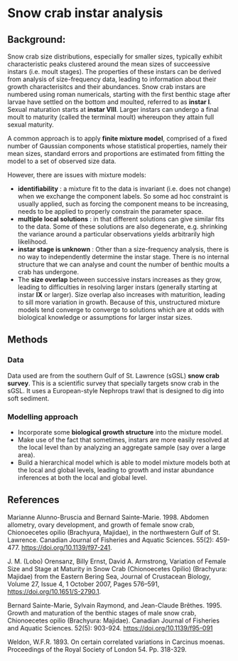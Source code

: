 # Snow crab instar analysis

## Background:

Snow crab size distributions, especially for smaller sizes, typically exhibit characteristic peaks clustered around the mean sizes of succeessive instars (i.e. moult stages). The properties of
these instars can be derived from analysis of size-frequency data, leading to information about their growth characterisitcs and their abundances. Snow crab instars are numbered using roman
numericals, starting with the first benthic stage after larvae have settled on the bottom and moulted, referred to as **instar I**. Sexual maturation starts at **instar VIII**. Larger instars can 
undergo a final moult to maturity (called the terminal moult) whereupon they attain full sexual maturity.

A common approach is to apply **finite mixture model**, comprised of a fixed number of Gaussian components whose statistical properties, namely their mean sizes, standard errors and proportions 
are estimated from fitting the model to a set of observed size data.

However, there are issues with mixture models:
 - **identifiability** : a mixture fit to the data is invariant (i.e. does not change) when we exchange the component labels. So some ad hoc constraint is usually applied, such as
   forcing the component means to be increasing, needs to be applied to properly constrain the parameter space.
 - **multiple local solutions** : in that different solutions can give similar fits to the data. Some of these solutions are also degenerate, e.g. shrinking the variance around a particular
   observations yields arbitrarily high likelihood. 
 - **instar stage is unknown** : Other than a size-frequency analysis, there is no way to independently determine the instar stage. There is no internal structure that we can analyse and count 
   the number of benthic moults a crab has undergone. 
 - The **size overlap** between successive instars increases as they grow, leading to difficulties in resolving larger instars (generally starting at instar **IX** or larger).
   Size overlap also increases with maturition, leading to sill more variation in growth. Because of this, unstructured mixture models tend converge to converge to solutions which are
   at odds with biological knowledge or assumptions for larger instar sizes. 

## Methods 

### Data 
Data used are from the southern Gulf of St. Lawrence (sGSL) **snow crab survey**. This is a scientific survey that specially targets snow crab in the sGSL. It uses a European-style Nephrops trawl 
that is designed to dig into soft sediment. 

### Modelling approach
- Incorporate some **biological growth structure** into the mixture model.
- Make use of the fact that sometimes, instars are more easily resolved at the local level than by analyzing an aggregate sample (say over a large area).
-	Build a hierarchical model which is able to model mixture models both at the local and global levels, leading to growth and instar abundance inferences at both the local and global level.

## References
Marianne Alunno-Bruscia and Bernard Sainte-Marie. 1998. Abdomen allometry, ovary development, and growth of female snow crab, Chionoecetes opilio (Brachyura, Majidae), in the northwestern Gulf of St. Lawrence. Canadian Journal of Fisheries and Aquatic Sciences. 55(2): 459-477. https://doi.org/10.1139/f97-241.

J. M. (Lobo) Orensanz, Billy Ernst, David A. Armstrong, Variation of Female Size and Stage at Maturity in Snow Crab (Chionoecetes Opilio) (Brachyura: Majidae) from the Eastern Bering Sea, Journal of Crustacean Biology, Volume 27, Issue 4, 1 October 2007, Pages 576–591, https://doi.org/10.1651/S-2790.1.

Bernard Sainte-Marie, Sylvain Raymond, and Jean-Claude Brêthes. 1995. Growth and maturation of the benthic stages of male snow crab, Chionoecetes opilio (Brachyura: Majidae). Canadian Journal of Fisheries and Aquatic Sciences. 52(5): 903-924. https://doi.org/10.1139/f95-091

Weldon, W.F.R. 1893. On certain correlated variations in Carcinus moenas. Proceedings of the Royal Society of London 54. Pp. 318-329.


